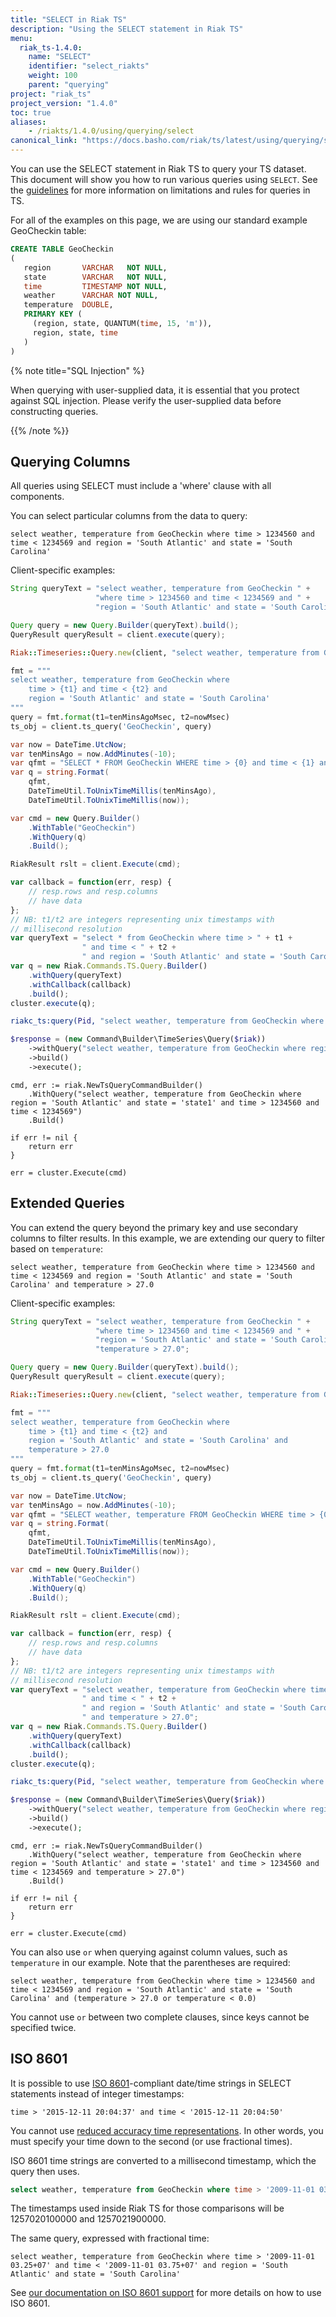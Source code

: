 ```yaml
---
title: "SELECT in Riak TS"
description: "Using the SELECT statement in Riak TS"
menu:
  riak_ts-1.4.0:
    name: "SELECT"
    identifier: "select_riakts"
    weight: 100
    parent: "querying"
project: "riak_ts"
project_version: "1.4.0"
toc: true
aliases:
    - /riakts/1.4.0/using/querying/select
canonical_link: "https://docs.basho.com/riak/ts/latest/using/querying/select"
---
```


[guidelines]: riak/ts/1.4.0/using/querying/guidelines
[iso8601]: ../../../timerepresentations/
[iso8601 accuracy]: ../../../timerepresentations#reduced-accuracy
[ISO 8601]: https://en.wikipedia.org/wiki/ISO_8601
[learn timestamps accuracy]: riak/ts/1.4.0/learn-about/timestamps#reduced-accuracy

You can use the SELECT statement in Riak TS to query your TS dataset. This document will show you how to run various queries using `SELECT`. See the [guidelines] for more information on limitations and rules for queries in TS.

For all of the examples on this page, we are using our standard example GeoCheckin table:

```sql
CREATE TABLE GeoCheckin
(
   region       VARCHAR   NOT NULL,
   state        VARCHAR   NOT NULL,
   time         TIMESTAMP NOT NULL,
   weather      VARCHAR NOT NULL,
   temperature  DOUBLE,
   PRIMARY KEY (
     (region, state, QUANTUM(time, 15, 'm')),
     region, state, time
   )
)
```

{% note title="SQL Injection" %}

When querying with user-supplied data, it is essential that you protect against SQL injection. Please verify the user-supplied data before constructing queries.

{{% /note %}}


## Querying Columns

All queries using SELECT must include a 'where' clause with all components.

You can select particular columns from the data to query:

```
select weather, temperature from GeoCheckin where time > 1234560 and time < 1234569 and region = 'South Atlantic' and state = 'South Carolina'
```

Client-specific examples:

```java
String queryText = "select weather, temperature from GeoCheckin " +
                   "where time > 1234560 and time < 1234569 and " +
                   "region = 'South Atlantic' and state = 'South Carolina'";

Query query = new Query.Builder(queryText).build();
QueryResult queryResult = client.execute(query);
```

```ruby
Riak::Timeseries::Query.new(client, "select weather, temperature from GeoCheckin where time > 1234560 and time < 1234569 and region = 'South Atlantic' and state = 'South Carolina'").issue!
```

```python
fmt = """
select weather, temperature from GeoCheckin where
    time > {t1} and time < {t2} and
    region = 'South Atlantic' and state = 'South Carolina'
"""
query = fmt.format(t1=tenMinsAgoMsec, t2=nowMsec)
ts_obj = client.ts_query('GeoCheckin', query)
```

```csharp
var now = DateTime.UtcNow;
var tenMinsAgo = now.AddMinutes(-10);
var qfmt = "SELECT * FROM GeoCheckin WHERE time > {0} and time < {1} and region = 'South Atlantic' and state = 'South Carolina'";
var q = string.Format(
    qfmt,
    DateTimeUtil.ToUnixTimeMillis(tenMinsAgo),
    DateTimeUtil.ToUnixTimeMillis(now));

var cmd = new Query.Builder()
    .WithTable("GeoCheckin")
    .WithQuery(q)
    .Build();

RiakResult rslt = client.Execute(cmd);
```

```javascript
var callback = function(err, resp) {
    // resp.rows and resp.columns
    // have data
};
// NB: t1/t2 are integers representing unix timestamps with
// millisecond resolution
var queryText = "select * from GeoCheckin where time > " + t1 +
                " and time < " + t2 +
                " and region = 'South Atlantic' and state = 'South Carolina'";
var q = new Riak.Commands.TS.Query.Builder()
    .withQuery(queryText)
    .withCallback(callback)
    .build();
cluster.execute(q);
```

```erlang
riakc_ts:query(Pid, "select weather, temperature from GeoCheckin where time > 1234560 and time < 1234569 and region = 'South Atlantic' and state = 'South Carolina'").
```

```php
$response = (new Command\Builder\TimeSeries\Query($riak))
    ->withQuery("select weather, temperature from GeoCheckin where region = 'South Atlantic' and state = 'state1' and time > 1234560 and time < 1234569")
    ->build()
    ->execute();
```

```golang
cmd, err := riak.NewTsQueryCommandBuilder()
    .WithQuery("select weather, temperature from GeoCheckin where region = 'South Atlantic' and state = 'state1' and time > 1234560 and time < 1234569")
    .Build()

if err != nil {
    return err
}

err = cluster.Execute(cmd)
```

## Extended Queries

You can extend the query beyond the primary key and use secondary columns to filter results. In this example, we are extending our query to filter based on `temperature`:

```
select weather, temperature from GeoCheckin where time > 1234560 and time < 1234569 and region = 'South Atlantic' and state = 'South Carolina' and temperature > 27.0
```

Client-specific examples:

```java
String queryText = "select weather, temperature from GeoCheckin " +
                   "where time > 1234560 and time < 1234569 and " +
                   "region = 'South Atlantic' and state = 'South Carolina' " +
                   "temperature > 27.0";

Query query = new Query.Builder(queryText).build();
QueryResult queryResult = client.execute(query);
```

```ruby
Riak::Timeseries::Query.new(client, "select weather, temperature from GeoCheckin where time > 1234560 and time < 1234569 and region = 'South Atlantic' and state = 'South Carolina' and temperature > 27.0").issue!
```

```python
fmt = """
select weather, temperature from GeoCheckin where
    time > {t1} and time < {t2} and
    region = 'South Atlantic' and state = 'South Carolina' and
    temperature > 27.0
"""
query = fmt.format(t1=tenMinsAgoMsec, t2=nowMsec)
ts_obj = client.ts_query('GeoCheckin', query)
```

```csharp
var now = DateTime.UtcNow;
var tenMinsAgo = now.AddMinutes(-10);
var qfmt = "SELECT weather, temperature FROM GeoCheckin WHERE time > {0} and time < {1} and region = 'South Atlantic' and state = 'South Carolina' and temperature > 27.0";
var q = string.Format(
    qfmt,
    DateTimeUtil.ToUnixTimeMillis(tenMinsAgo),
    DateTimeUtil.ToUnixTimeMillis(now));

var cmd = new Query.Builder()
    .WithTable("GeoCheckin")
    .WithQuery(q)
    .Build();

RiakResult rslt = client.Execute(cmd);
```

```javascript
var callback = function(err, resp) {
    // resp.rows and resp.columns
    // have data
};
// NB: t1/t2 are integers representing unix timestamps with
// millisecond resolution
var queryText = "select weather, temperature from GeoCheckin where time > " + t1 +
                " and time < " + t2 +
                " and region = 'South Atlantic' and state = 'South Carolina'" +
                " and temperature > 27.0";
var q = new Riak.Commands.TS.Query.Builder()
    .withQuery(queryText)
    .withCallback(callback)
    .build();
cluster.execute(q);
```

```erlang
riakc_ts:query(Pid, "select weather, temperature from GeoCheckin where time > 1234560 and time < 1234569 and region = 'South Atlantic' and state = 'South Carolina' and temperature > 27.0").
```

```php
$response = (new Command\Builder\TimeSeries\Query($riak))
    ->withQuery("select weather, temperature from GeoCheckin where region = 'South Atlantic' and state = 'state1' and time > 1234560 and time < 1234569 and temperature > 27.0")
    ->build()
    ->execute();
```

```golang
cmd, err := riak.NewTsQueryCommandBuilder()
    .WithQuery("select weather, temperature from GeoCheckin where region = 'South Atlantic' and state = 'state1' and time > 1234560 and time < 1234569 and temperature > 27.0")
    .Build()

if err != nil {
    return err
}

err = cluster.Execute(cmd)
```

You can also use `or` when querying against column values, such as `temperature` in our example. Note that the parentheses are required:

```
select weather, temperature from GeoCheckin where time > 1234560 and time < 1234569 and region = 'South Atlantic' and state = 'South Carolina' and (temperature > 27.0 or temperature < 0.0)
```

You cannot use `or` between two complete clauses, since keys cannot be specified twice.

## ISO 8601

It is possible to use [ISO 8601]-compliant date/time strings in SELECT statements instead of integer timestamps:

```
time > '2015-12-11 20:04:37' and time < '2015-12-11 20:04:50'
```

You cannot use [reduced accuracy time representations][iso8601 accuracy]. In other words, you must specify your time down to the second (or use fractional
times).

ISO 8601 time strings are converted to a millisecond timestamp, which the query then uses.


```sql
select weather, temperature from GeoCheckin where time > '2009-11-01 03:15:00+07' and time < '2009-11-01 03:45:00+07' and region = 'South Atlantic' and state = 'South Carolina'
```

The timestamps used inside Riak TS for those comparisons will be
1257020100000 and 1257021900000.

The same query, expressed with fractional time:

```
select weather, temperature from GeoCheckin where time > '2009-11-01 03.25+07' and time < '2009-11-01 03.75+07' and region = 'South Atlantic' and state = 'South Carolina'
```

See [our documentation on ISO 8601 support][iso8601] for more details on how to use ISO 8601.